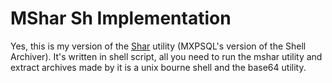 # MShar Sh Implementation

Yes, this is my version of the [Shar](https://en.wikipedia.org/wiki/Shar) utility (MXPSQL's version of the Shell Archiver). 
It's written in shell script, all you need to run the mshar utility and extract archives made by it is a unix bourne shell and the base64 utility.
